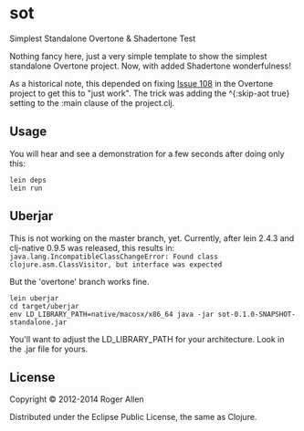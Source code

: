 # sot

Simplest Standalone Overtone & Shadertone Test

Nothing fancy here, just a very simple template to show the simplest
standalone Overtone project.  Now, with added Shadertone wonderfulness!

As a historical note, this depended on fixing [Issue
108](https://github.com/overtone/overtone/issues/108) in the Overtone
project to get this to "just work".  The trick was adding the
^{:skip-aot true} setting to the :main clause of the project.clj.

## Usage

You will hear and see a demonstration for a few seconds after doing
only this:

    lein deps
    lein run

## Uberjar

This is not working on the master branch, yet.  Currently, after lein
2.4.3 and clj-native 0.9.5 was released, this results in:
`java.lang.IncompatibleClassChangeError: Found class clojure.asm.ClassVisitor, but interface was expected`

But the 'overtone' branch works fine.

    lein uberjar
    cd target/uberjar
    env LD_LIBRARY_PATH=native/macosx/x86_64 java -jar sot-0.1.0-SNAPSHOT-standalone.jar

You'll want to adjust the LD_LIBRARY_PATH for your architecture.  Look in the .jar file for yours.

## License

Copyright © 2012-2014 Roger Allen

Distributed under the Eclipse Public License, the same as Clojure.
